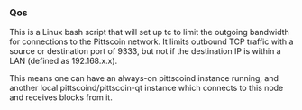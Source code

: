 ### Qos ###

This is a Linux bash script that will set up tc to limit the outgoing bandwidth for connections to the Pittscoin network. It limits outbound TCP traffic with a source or destination port of 9333, but not if the destination IP is within a LAN (defined as 192.168.x.x).

This means one can have an always-on pittscoind instance running, and another local pittscoind/pittscoin-qt instance which connects to this node and receives blocks from it.
